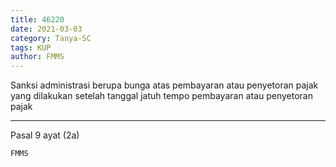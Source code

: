 ```yaml
---
title: 46220
date: 2021-03-03
category: Tanya-SC
tags: KUP
author: FMMS
---
```


Sanksi administrasi berupa bunga atas pembayaran atau penyetoran pajak yang dilakukan setelah tanggal jatuh tempo pembayaran atau penyetoran pajak

---

Pasal 9 ayat (2a)

`FMMS`
